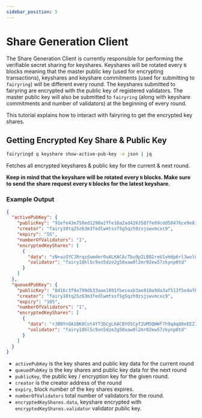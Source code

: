 ```yaml
---
sidebar_position: 5
---
```


# Share Generation Client

The Share Generation Client is currently responsible for performing the verifiable secret sharing for keyshares.
Keyshares will be rotated every `N` blocks meaning that the master public key (used for encrypting transactions),
keyshares and keyshare commitments (used for submitting to `fairyring`) will be different every round.
The keyshares submitted to fairyring are encrypted with the public key of registered validators.
The master public key will also be submitted to `fairyring` (along with keyshare commitments and number of validators) at the beginning of every round.

This tutorial explains how to interact with fairyring to get the encrypted key shares.

## Getting Encrypted Key Share & Public Key

```bash
fairyringd q keyshare show-active-pub-key -o json | jq
```

Fetches all encrypted keyshares & public key for the current & next round.

**Keep in mind that the keyshare will be rotated every `N` blocks. Make sure to send the share request every `N` blocks for the latest keyshare.**

### Example Output

```json
{
  "activePubKey": {
    "publicKey": "91efe43e750ed1290a2ffe18a2ad4263587fe09cdd50476ce9e819ad85b754d9998b8f3c5615db6424b1361c7c3a31d5",
    "creator": "fairy10tq25z63m3fedlwmtssf5g5qzh9zsjswvmcxc9",
    "expiry": "55",
    "numberOfValidators": "1",
    "encryptedKeyShares": [
      {
        "data": "sN+aiOYCJRrqzdumder0uALKACAcTbu9pILB82reU1vHdp6rl3wol0OFuAomIZXoafE3JQAgZ+RYrmxxCjd7uoJuKo+AgZXD0FQ2RE/vYWIP39+J8VO5yrbtrZ9DddfcNCBEoQuRNkieEUyyl1hAckXanPMR+CzF343AGioVlS5PVli+4ry2QNQK8ZLQUW5ILKHbbZGInd7eQ/79DjsBPI4U5m/KLQ==",
        "validator": "fairy18hl5c9xn5dze2g50uaw0l2mr02ew57zkynp0td"
      }
    ]
  },
  "queuedPubKey": {
    "publicKey": "8d16c3f9a799db33aae1891fbeceab3ae810a9da3af513f5e4afb4236f07dea7685246675909eb5c5f65720ad8deb646",
    "creator": "fairy10tq25z63m3fedlwmtssf5g5qzh9zsjswvmcxc9",
    "expiry": "105",
    "numberOfValidators": "1",
    "encryptedKeyShares": [
      {
        "data": "rJBNYnOA1BK0Cot4YT3bCgLKACBYO5CpT2UM5QWWf7h9qAq88eEEZIbM/iYzgyiBZoz63QAgbXtaLkZHqsY0IKeFfpbK+pNPuYXIJsH3pRe0vYSgo1VDTx/FbEVlt4WhW/w1nsyaX17ymLeGem1Hj/izu4IqBayeUOVHioiswDbRu2OSyliwbx09iRaQfISBKWseHcuEKQTWtfp6KZdd/GfP3C7k8Q==",
        "validator": "fairy18hl5c9xn5dze2g50uaw0l2mr02ew57zkynp0td"
      }
    ]
  }
}
```

- `activePubKey` is the key shares and public key data for the current round
- `queuedPubKey` is the key shares and public key data for the next round
- `publicKey`, the public key / encryption key for the given round.
- `creator` is the creator address of the round
- `expiry`, block number of the key shares expires.
- `numberOfValidators` total number of validators for the round.
- `encryptedKeyShares.data`, keyshare encrypted with `encryptedKeyShares.validator` validator public key.
